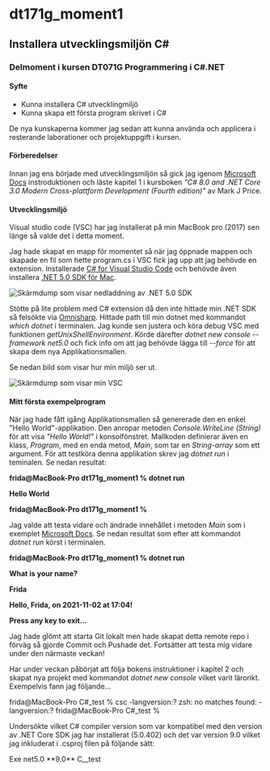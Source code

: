 # dt171g_moment1


## Installera utvecklingsmiljön C#

### Delmoment i kursen DT071G Programmering i C#.NET

#### Syfte
* Kunna installera C# utvecklingmiljö
* Kunna skapa ett första program skrivet i C#

De nya kunskaperna kommer jag sedan att kunna använda och applicera i resterande laborationer och projektuppgift i kursen.

#### Förberedelser
Innan jag ens började med utvecklingsmiljön så gick jag igenom
[Microsoft Docs](https://docs.microsoft.com/en-us/dotnet/csharp/programming-guide/inside-a-program/hello-world-your-first-program?tabs=windows) instroduktionen och läste kapitel 1 i kursboken _"C# 8.0 and .NET Core 3.0 Modern Cross-plattform Development (Fourth edition)"_ av Mark J Price. 

#### Utvecklingsmiljö

Visual studio code (VSC) har jag installerat på min MacBook pro (2017) sen länge så valde det i detta moment. 

Jag hade skapat en mapp för momentet så när jag öppnade mappen och skapade en fil som hette program.cs i VSC fick jag upp att jag behövde en extension. Installerade [C# for Visual Studio Code](https://marketplace.visualstudio.com/items?itemName=ms-dotnettools.csharp) och behövde även installera [.NET 5.0 SDK för Mac](https://dotnet.microsoft.com/download/dotnet/thank-you/sdk-5.0.402-macos-x64-installer?journey=vs-code). 

![Skärmdump som visar nedladdning av .NET 5.0 SDK](https://github.com/frla1901/dt171g_moment1/blob/master/images/Sk%C3%A4rmavbild%20Installation.png)

Stötte på lite problem med C# extension då den inte hittade min .NET SDK så felsökte via [Omnisharp](https://dotnet.microsoft.com/download/dotnet/thank-you/sdk-5.0.402-macos-x64-installer?journey=vs-code). Hittade path till min dotnet med kommandot _which dotnet_ i terminalen. Jag kunde sen justera och köra debug VSC med funktionen _getUnixShellEnvironment_. Körde därefter _dotnet new console --framework net5.0_ och fick info om att jag behövde lägga till _--force_ för att skapa dem nya Applikationsmallen. 

Se nedan bild som visar hur min miljö ser ut. 

![Skärmdump som visar min VSC](https://github.com/frla1901/dt171g_moment1/blob/master/images/Sk%C3%A4rmavbild%20VSC.png)

#### Mitt första exempelprogram
När jag hade fått igång Applikationsmallen så genererade den en enkel "Hello World"-applikation. Den anropar metoden _Console.WriteLine (String)_ för att visa _"Hello World!"_ i konsolfönstret. Mallkoden definierar även en klass, _Program_, med en enda metod, _Main_, som tar en _String-array_ som ett argument. 
För att testköra denna applikation skrev jag _dotnet run_ i teminalen. Se nedan resultat: 

**frida@MacBook-Pro dt171g_moment1 % dotnet run**

**Hello World**

**frida@MacBook-Pro dt171g_moment1 %**

Jag valde att testa vidare och ändrade innehållet i metoden _Main_ som i exemplet [Microsoft Docs](https://docs.microsoft.com/sv-se/dotnet/core/tutorials/with-visual-studio-code?pivots=dotnet-5-0). Se nedan resultat som efter att kommandot _dotnet run_ körst i terminalen. 

**frida@MacBook-Pro dt171g_moment1 % dotnet run**

**What is your name?**

**Frida**

**Hello, Frida, on 2021-11-02 at 17:04!**

**Press any key to exit...**

Jag hade glömt att starta Git lokalt men hade skapat detta remote repo i förväg så gjorde Commit och Pushade det. 
Fortsätter att testa mig vidare under den närmaste veckan! 

Har under veckan påbörjat att följa bokens instruktioner i kapitel 2 och skapat nya projekt med kommandot _dotnet new console_ vilket varit lärorikt. 
Exempelvis fann jag följande...

frida@MacBook-Pro C#_test % csc -langversion:?
zsh: no matches found: -langversion:?
frida@MacBook-Pro C#_test % 

Undersökte vilket C# compiler version som var kompatibel med den version av .NET Core SDK jag har installerat (5.0.402) och det var version 9.0 vilket jag inkluderat i .csproj filen på följande sätt:

<Project Sdk="Microsoft.NET.Sdk">

  <PropertyGroup>
    <OutputType>Exe</OutputType>
    <TargetFramework>net5.0</TargetFramework>
    **<LangVersion>9.0</LangVersion>**
    <RootNamespace>C__test</RootNamespace>
  </PropertyGroup>

</Project>

